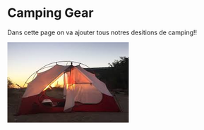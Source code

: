 # Camping Gear

Dans cette page on va ajouter tous notres desitions de camping!!

![Gear](/images/Gear/elixir3.jpg)
